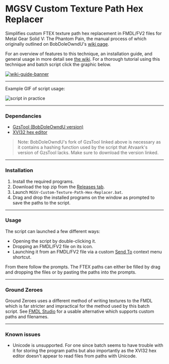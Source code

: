 # MGSV Custom Texture Path Hex Replacer

Simplifies custom FTEX texture path hex replacement in FMDL/FV2 files for Metal Gear Solid V: The Phantom Pain, the manual process of which originally outlined on BobDoleOwndU's [wiki page](http://bobdoleowndu.github.io/mgsv/documentation/customtexturenames.html).

For an overview of features to this technique, an installation guide, and general usage in more detail see [the wiki](https://github.com/chocmake/MGSV-Custom-Texture-Path-Hex-Replacer/wiki). For a thorough tutorial using this technique and batch script click the graphic below.

[![wiki-guide-banner](https://user-images.githubusercontent.com/34178938/39674411-da52ed2a-518e-11e8-8428-7e9086a57ba3.png)](https://github.com/chocmake/MGSV-Custom-Texture-Path-Hex-Replacer/wiki/Re%E2%80%90texturing-a-Supply-Box)

***

Example GIF of script usage:

![script in practice](https://user-images.githubusercontent.com/34178938/47422782-30b26580-d7cf-11e8-8347-f0e920e235b5.gif)

***

### Dependancies

- [GzsTool (BobDoleOwndU version)](https://github.com/BobDoleOwndU/GzsTool/releases/latest)
- [XVI32 hex editor](http://www.chmaas.handshake.de/delphi/freeware/xvi32/xvi32.htm)

> Note: BobDoleOwndU's fork of GzsTool linked above is necessary as it contains a hashing function used by the script that Atvaark's version of GzsTool lacks. Make sure to download the version linked.

***

### Installation

1. Install the required programs.
2. Download the top zip from the [Releases tab](https://github.com/chocmake/MGSV-Custom-Texture-Path-Hex-Replacer/releases/latest).
3. Launch `MGSV-Custom-Texture-Path-Hex-Replacer.bat`.
4. Drag and drop the installed programs on the window as prompted to save the paths to the script.

***

### Usage

The script can launched a few different ways:

- Opening the script by double-clicking it.
- Dropping an FMDL/FV2 file on its icon.
- Launching it from an FMDL/FV2 file via a custom [Send To](https://github.com/chocmake/MGSV-Custom-Texture-Path-Hex-Replacer/wiki/Using-the-script#optional-adding-a-shortcut-to-the-send-to-menu) context menu shortcut.

From there follow the prompts. The FTEX paths can either be filled by drag and dropping the files or by pasting the paths into the prompts.

***

### Ground Zeroes

Ground Zeroes uses a different method of writing textures to the FMDL which is far stricter and impractical for the method used by this batch script. See [FMDL Studio](https://github.com/BobDoleOwndU/FMDL-Studio-v2/wiki) for a usable alternative which supports custom paths and filenames.

***

### Known issues

- Unicode is unsupported. For one since batch seems to have trouble with it for storing the program paths but also importantly as the XVI32 hex editor doesn't appear to read files from paths with Unicode.
